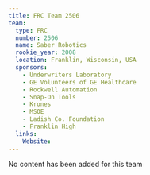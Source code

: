 ```yaml
---
title: FRC Team 2506
team:
  type: FRC
  number: 2506
  name: Saber Robotics
  rookie_year: 2008
  location: Franklin, Wisconsin, USA
  sponsors:
    - Underwriters Laboratory
    - GE Volunteers of GE Healthcare
    - Rockwell Automation
    - Snap-On Tools
    - Krones
    - MSOE
    - Ladish Co. Foundation
    - Franklin High
  links:
    Website: 
---
```

No content has been added for this team